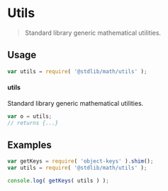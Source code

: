 # Utils

> Standard library generic mathematical utilities.

<section class="usage">

## Usage

```javascript
var utils = require( '@stdlib/math/utils' );
```

#### utils

Standard library generic mathematical utilities.

```javascript
var o = utils;
// returns {...}
```

</section>

<!-- /.usage -->

<section class="examples">

## Examples

<!-- TODO: better examples -->

<!-- eslint no-undef: "error" -->

```javascript
var getKeys = require( 'object-keys' ).shim();
var utils = require( '@stdlib/math/utils' );

console.log( getKeys( utils ) );
```

</section>

<!-- /.examples -->

<section class="links">

</section>

<!-- /.links -->
